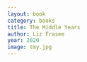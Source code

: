 ```yaml
---
layout: book
category: books
title: The Middle Years
author: Liz Frasee
year: 2020
image: tmy.jpg
---
```

